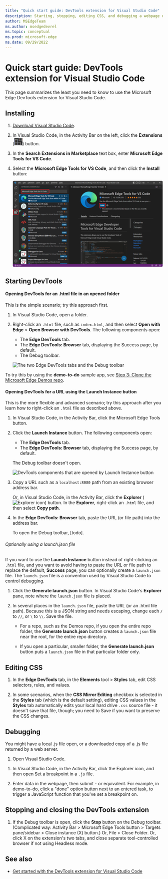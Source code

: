 ```yaml
---
title: "Quick start guide: DevTools extension for Visual Studio Code"
description: Starting, stopping, editing CSS, and debugging a webpage using the Microsoft Edge DevTools extension for Visual Studio Code.
author: MSEdgeTeam
ms.author: msedgedevrel
ms.topic: conceptual
ms.prod: microsoft-edge
ms.date: 09/29/2022
---
```

# Quick start guide: DevTools extension for Visual Studio Code

This page summarizes the least you need to know to use the Microsoft Edge DevTools extension for Visual Studio Code.


<!-- ====================================================================== -->
## Installing

1. [Download Visual Studio Code](https://code.visualstudio.com/Download).

1. In Visual Studio Code, in the Activity Bar on the left, click the **Extensions** (![Extensions icon](./quick-start-guide-images/extensions-icon.png)) button.

1. In the **Search Extensions in Marketplace** text box, enter **Microsoft Edge Tools for VS Code**.

1. Select the **Microsoft Edge Tools for VS Code**, and then click the **Install** button:

   ![Installing the Microsoft Edge DevTools extension for Visual Studio Code](./quick-start-guide-images/vscode-edge-tools-install.png)


<!-- ====================================================================== -->
## Starting DevTools


#### Opening DevTools for an .html file in an opened folder

This is the simple scenario; try this approach first.

1. In Visual Studio Code, open a folder.

1. Right-click an `.html` file, such as `index.html`, and then select **Open with Edge** > **Open Browser with DevTools**.  The following components open:
   *  The **Edge DevTools** tab.
   *  The **Edge DevTools: Browser** tab, displaying the Success page, by default.
   *  The Debug toolbar.

   ![The two Edge DevTools tabs and the Debug toolbar](todo)

To try this by using the **demo-to-do** sample app, see [Step 3: Clone the Microsoft Edge Demos repo](./get-started.md#step-3-clone-the-microsoft-edge-demos-repo).


#### Opening DevTools for a URL using the Launch Instance button

This is the more flexible and advanced scenario; try this approach after you learn how to right-click an `.html` file as described above.

1. In Visual Studio Code, in the Activity Bar, click the Microsoft Edge Tools button.

1. Click the **Launch Instance** button.  The following components open:
   *  The **Edge DevTools** tab.
   *  The **Edge DevTools: Browser** tab, displaying the Success page, by default.

   The Debug toolbar doesn't open.

   ![DevTools components that are opened by Launch Instance button](todo)

1. Copy a URL such as a `localhost:8080` path from an existing browser address bar.

   Or, in Visual Studio Code, in the Activity Bar, click the **Explorer** (![Explorer icon]()) button.  In the **Explorer**, right-click an `.html` file, and then select **Copy path**.

1. In the **Edge DevTools: Browser** tab, paste the URL (or file path) into the address bar.

   To open the Debug toolbar, [todo].


###### Optionally using a launch.json file

If you want to use the **Launch Instance** button instead of right-clicking an `.html` file, and you want to avoid having to paste the URL or file path to replace the default, **Success** page, you can optionally create a `launch.json` file.  The `launch.json` file is a convention used by Visual Studio Code to control debugging.

1. Click the **Generate launch.json** button.  In Visual Studio Code's **Explorer** pane, note where the `launch.json` file is placed.

1. In several places in the `launch.json` file, paste the URL (or an .html file path).  Because this is a JSON string and needs escaping, change each `/` to `//`, or `\` to `\\`.  Save the file.

   *  For a repo, such as the Demos repo, if you open the entire repo folder, the **Generate launch.json** button creates a `launch.json` file near the root, for the entire repo directory.

   *  If you open a particular, smaller folder, the **Generate launch.json** button puts a `launch.json` file in that particular folder only.


<!-- ====================================================================== -->
## Editing CSS

1. In the **Edge DevTools** tab, in the **Elements** tool > **Styles** tab, edit CSS selectors, rules, and values.

1. In some scenarios, when the **CSS Mirror Editing** checkbox is selected in the **Styles** tab (which is the default setting), editing CSS values in the **Styles** tab automatically edits your local hard drive `.css` source file - it doesn't save that file, though; you need to Save if you want to preserve the CSS changes.


<!-- ====================================================================== -->
## Debugging

You might have a local .js file open, or a downloaded copy of a .js file returned by a web server.

1. Open Visual Studio Code.

<!-- 1. If you're using local filepaths instead of a server URL, open a folder, and then open a `.js` file. -->

1. In Visual Studio Code, in the Activity Bar, click the Explorer icon, and then open  Set a breakpoint in a `.js` file.

1. Enter data in the webpage, then submit - or equivalent.  For example, in demo-to-do, click a "done" option button next to an entered task, to trigger a JavaScript function that you've set a breakpoint on.


<!-- ====================================================================== -->
## Stopping and closing the DevTools extension

1.  If the Debug toolbar is open, click the **Stop** button on the Debug toolbar.
(Complicated way: Activity Bar > Microsoft Edge Tools button > Targets pane/sidebar > Close instance (X) button.)
Or, File > Close Folder.
Or, click X on the extension's two tabs, and close separate tool-controlled browser if not using Headless mode.


<!-- ====================================================================== -->
## See also

* [Get started with the DevTools extension for Visual Studio Code](./get-started.md)
